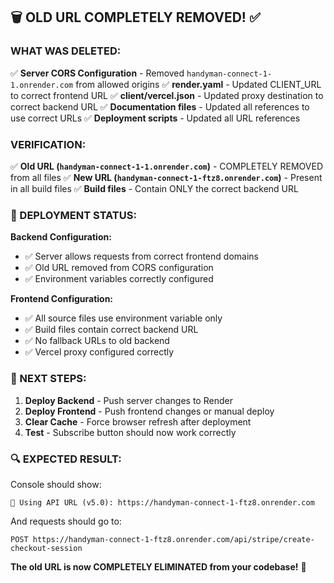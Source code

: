 ## 🗑️ OLD URL COMPLETELY REMOVED! ✅

### **WHAT WAS DELETED:**

✅ **Server CORS Configuration** - Removed `handyman-connect-1-1.onrender.com` from allowed origins
✅ **render.yaml** - Updated CLIENT_URL to correct frontend URL
✅ **client/vercel.json** - Updated proxy destination to correct backend URL
✅ **Documentation files** - Updated all references to use correct URLs
✅ **Deployment scripts** - Updated all URL references

### **VERIFICATION:**

✅ **Old URL (`handyman-connect-1-1.onrender.com`)** - COMPLETELY REMOVED from all files
✅ **New URL (`handyman-connect-1-ftz8.onrender.com`)** - Present in all build files
✅ **Build files** - Contain ONLY the correct backend URL

### **🚀 DEPLOYMENT STATUS:**

**Backend Configuration:**
- ✅ Server allows requests from correct frontend domains
- ✅ Old URL removed from CORS configuration
- ✅ Environment variables correctly configured

**Frontend Configuration:**
- ✅ All source files use environment variable only
- ✅ Build files contain correct backend URL
- ✅ No fallback URLs to old backend
- ✅ Vercel proxy configured correctly

### **🎯 NEXT STEPS:**

1. **Deploy Backend** - Push server changes to Render
2. **Deploy Frontend** - Push frontend changes or manual deploy
3. **Clear Cache** - Force browser refresh after deployment
4. **Test** - Subscribe button should now work correctly

### **🔍 EXPECTED RESULT:**

Console should show:
```
🔗 Using API URL (v5.0): https://handyman-connect-1-ftz8.onrender.com
```

And requests should go to:
```
POST https://handyman-connect-1-ftz8.onrender.com/api/stripe/create-checkout-session
```

**The old URL is now COMPLETELY ELIMINATED from your codebase!** 🎉
